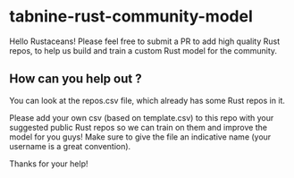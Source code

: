 # tabnine-rust-community-model
Hello Rustaceans! Please feel free to submit a PR to add high quality Rust repos, to help us build and train a custom Rust model for the community.
## How can you help out ?
You can look at the repos.csv file, which already has some Rust repos in it. 

Please add your own csv (based on template.csv) to this repo with your suggested public Rust repos so we can train on them and improve the model for you guys! Make sure to give the file an indicative name (your username is a great convention).

Thanks for your help!
